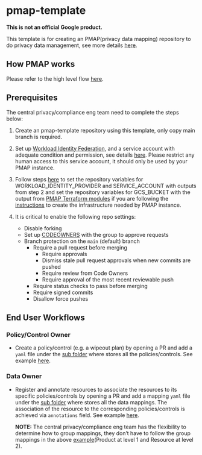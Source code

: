 # pmap-template

**This is not an official Google product.**

This template is for creating an PMAP(privacy data mapping) repository to do
privacy data management, see more details
[here](https://github.com/abcxyz/pmap#background).

## How PMAP works

Please refer to the high level flow
[here](https://github.com/abcxyz/pmap#architecture).

## Prerequisites

The central privacy/compliance eng team need to complete the steps below:

1.  Create an pmap-template repository using this template, only copy main
    branch is required.

2.  Set up
    [Workload Identity Federation](https://cloud.google.com/iam/docs/workload-identity-federation),
    and a service account with adequate condition and permission, see details
    [here](https://github.com/abcxyz/pmap#workload-identity-federation). Please
    restrict any human access to this service account, it should only be used by
    your PMAP instance.

3.  Follow steps
    [here](https://docs.github.com/en/actions/learn-github-actions/variables#creating-configuration-variables-for-a-repository)
    to set the repository variables for WORKLOAD_IDENTITY_PROVIDER and
    SERVICE_ACCOUNT with outputs from step 2 and set the repository variables
    for GCS_BUCKET with the output from
    [PMAP Terraform modules](https://github.com/abcxyz/pmap/blob/b1105ccaa211a3f0bba7c25edbe0f794dc92d54f/terraform/e2e/outputs.tf#L55)
    if you are following the
    [instructions](https://github.com/abcxyz/pmap#infrastructure-for-pmap) to
    create the infrastructure needed by PMAP instance.

4.  It is critical to enable the following repo settings:

    -   Disable forking
    -   Set up
        [CODEOWNERS](https://docs.github.com/en/repositories/managing-your-repositorys-settings-and-features/customizing-your-repository/about-code-owners)
        with the group to approve requests
    -   Branch protection on the `main` (default) branch
        -   Require a pull request before merging
            -   Require approvals
            -   Dismiss stale pull request approvals when new commits are pushed
            -   Require review from Code Owners
            -   Require approval of the most recent reviewable push
        -   Require status checks to pass before merging
        -   Require signed commits
        -   Disallow force pushes

## End User Workflows

### Policy/Control Owner

*   Create a policy/control (e.g. a wipeout plan) by opening a PR and add a
    `yaml` file under the [sub folder](./example_org/policy) where stores all
    the policies/controls. See example
    [here](./example_org/policy/wipeout/default.yaml).

### Data Owner

*   Register and annotate resources to associate the resources to its specific
    policies/controls by opening a PR and add a mapping `yaml` file under the
    [sub folder](./example_org/mapping) where stores all the data mappings.
    The association of the resource to the corresponding policies/controls is
    achieved via `annotations` field. See example
    [here](./example_org/mapping/product_x/gcs_bucket.yaml).

    **NOTE:** The central privacy/compliance eng team has the flexibility to determine how to group
    mappings, they don’t have to follow the group mappings in the above
    [example](./example_org/mapping)(Product at level 1 and Resource at level 2).
